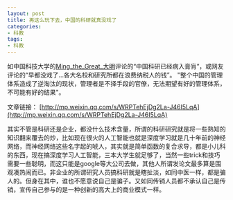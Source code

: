 ```yaml
---
layout: post
title: 再这么玩下去，中国的科研就真没戏了
categories:
- 科教
tags:
- 科教
---
```

如中国科技大学的[Ming_the_Great_大明](https://weibo.com/u/2323668352?refer_flag=1001030201_&is_hot=1#1516770771564)评论的“中国科研已经病入膏肓”，或网友评论的“早都没戏了…各大名校和研究所都在浪费纳税人的钱”。 "整个中国的管理体系造成了逆淘汰的现状，管理者是不择手段的官僚，无法期望有好的管理体系，不可能有好的结果"。
<!--more-->
文章链接： [http://mp.weixin.qq.com/s/WRPTehEjDg2La-J46I5LqA](http://mp.weixin.qq.com/s/WRPTehEjDg2La-J46I5LqA)

其实不管是科研还是企业，都没什么技术含量，所谓的科研研究就是将一些熟知的知识翻来覆去的炒，比如现在很火的人工智能也就是深度学习就是几十年前的神经网络，而神经网络这些名字起的唬人，其实就是简单函数的复合求导，都是小儿科的东西，现在搞深度学习人工智能，三本大学生就足够了，当然一些trick和技巧需要一些聪明，而这只能是google等大公司去做，其他人所谓发论文最多算是围观凑热闹而已。非企业的所谓研究人员搞科研就是瞎扯淡，如同中医一样，都是骗人的。但身在其中，谁也不愿意说自己是骗子。又如同传销人员都不承认自己是传销，宣传自己参与的是一种创新的高大上的商业模式一样。







